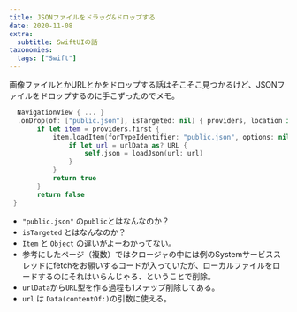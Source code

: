 ```yaml
---
title: JSONファイルをドラッグ&ドロップする
date: 2020-11-08
extra:
  subtitle: SwiftUIの話
taxonomies:
  tags: ["Swift"]
---
```


画像ファイルとかURLとかをドロップする話はそこそこ見つかるけど、JSONファイルをドロップするのに手こずったのでメモ。

```swift
  NavigationView { ... }
  .onDrop(of: ["public.json"], isTargeted: nil) { providers, location in
       if let item = providers.first {
           item.loadItem(forTypeIdentifier: "public.json", options: nil) { (urlData, error) in
               if let url = urlData as? URL {
                   self.json = loadJson(url: url)
               }
           }
           return true
       }
       return false
 }
```

* `"public.json"` の`public`とはなんなのか？
* `isTargeted` とはなんなのか？
* `Item` と `Object` の違いがよーわかってない。
* 参考にしたページ（複数）ではクロージャの中には例のSystemサービススレッドにfetchをお願いするコードが入っていたが、ローカルファイルをロードするのにそれはいらんじゃろ、ということで削除。
* `urlData`から`URL`型を作る過程も1ステップ削除してある。
* `url` は `Data(contentOf:)`の引数に使える。

